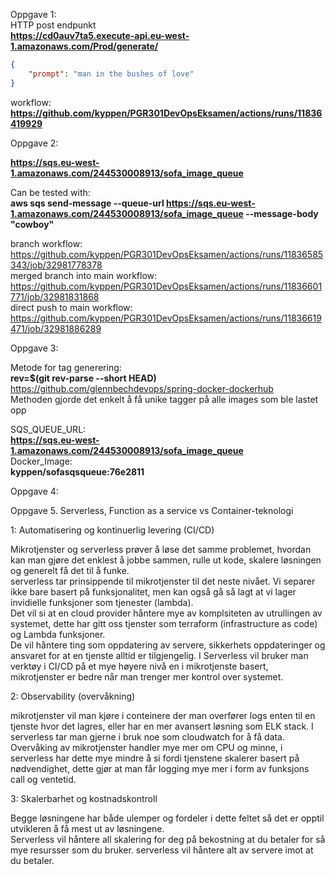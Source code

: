 

Oppgave 1:    
HTTP post endpunkt  
**https://cd0auv7ta5.execute-api.eu-west-1.amazonaws.com/Prod/generate/**  
```json
{
    "prompt": "man in the bushes of love"
}    
```
workflow: **https://github.com/kyppen/PGR301DevOpsEksamen/actions/runs/11836419929** 

Oppgave 2:  

**https://sqs.eu-west-1.amazonaws.com/244530008913/sofa_image_queue**  

Can be tested with:  
**aws sqs send-message --queue-url https://sqs.eu-west-1.amazonaws.com/244530008913/sofa_image_queue --message-body "cowboy"**  

branch workflow: https://github.com/kyppen/PGR301DevOpsEksamen/actions/runs/11836585343/job/32981778378  
merged branch into main workflow: https://github.com/kyppen/PGR301DevOpsEksamen/actions/runs/11836601771/job/32981831868  
direct push to main workflow: https://github.com/kyppen/PGR301DevOpsEksamen/actions/runs/11836619471/job/32981886289  

Oppgave 3:  

Metode for tag generering:  
**rev=$(git rev-parse --short HEAD)**  
https://github.com/glennbechdevops/spring-docker-dockerhub  
Methoden gjorde det enkelt å få unike tagger på alle images som ble lastet opp

SQS_QUEUE_URL:  
**https://sqs.eu-west-1.amazonaws.com/244530008913/sofa_image_queue**  
Docker_Image:  
**kyppen/sofasqsqueue:76e2811**  

Oppgave 4:


Oppgave 5. Serverless, Function as a service vs Container-teknologi


1: Automatisering og kontinuerlig levering (CI/CD)

Mikrotjenster og serverless prøver å løse det samme problemet, hvordan kan man gjøre det enklest å jobbe sammen, rulle ut kode, skalere løsningen og generelt få det til å funke.  
serverless tar prinsippende til mikrotjenster til det neste nivået. Vi separer ikke bare basert på funksjonalitet, men kan også gå så lagt at vi lager invidielle funksjoner som tjenester (lambda).  
Det vil si at en cloud provider håntere mye av komplsiteten av utrullingen av systemet, dette har gitt oss tjenster som terraform (infrastructure as code) og Lambda funksjoner.  
De vil håntere ting som oppdatering av servere, sikkerhets oppdateringer og ansvaret for at en tjenste alltid er tilgjengelig.  I Serverless vil bruker man verktøy i CI/CD på et mye høyere nivå en i mikrotjenste basert,  
mikrotjenster er bedre når man trenger mer kontrol over systemet. 

2: Observability (overvåkning)

mikrotjenster vil man kjøre i conteinere der man overfører logs enten til en tjenste hvor det lagres, eller har en mer avansert løsning som ELK stack. I serverless tar man gjerne i bruk noe som cloudwatch for å få data.  
Overvåking av mikrotjenster handler mye mer om CPU og minne, i serverless har dette mye mindre å si fordi tjenstene skalerer basert på nødvendighet, dette gjør at man får logging mye mer i form av funksjons call og ventetid.

3: Skalerbarhet og kostnadskontroll

Begge løsningene har både ulemper og fordeler i dette feltet så det er opptil utvikleren å få mest ut av løsningene.  
Serverless vil håntere all skalering for deg på bekostning at du betaler for så mye resursser som du bruker. serverless vil håntere alt av servere imot at du betaler. 